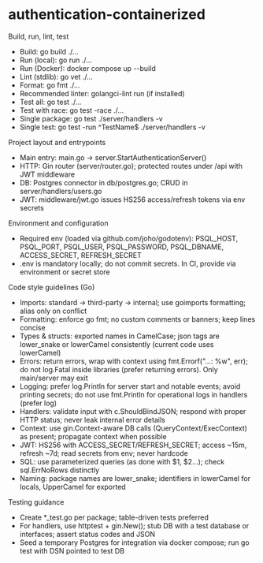 # authentication-containerized

Build, run, lint, test
- Build: go build ./...
- Run (local): go run ./...
- Run (Docker): docker compose up --build
- Lint (stdlib): go vet ./...
- Format: go fmt ./...
- Recommended linter: golangci-lint run (if installed)
- Test all: go test ./...
- Test with race: go test -race ./...
- Single package: go test ./server/handlers -v
- Single test: go test -run ^TestName$ ./server/handlers -v

Project layout and entrypoints
- Main entry: main.go -> server.StartAuthenticationServer()
- HTTP: Gin router (server/router.go); protected routes under /api with JWT middleware
- DB: Postgres connector in db/postgres.go; CRUD in server/handlers/users.go
- JWT: middleware/jwt.go issues HS256 access/refresh tokens via env secrets

Environment and configuration
- Required env (loaded via github.com/joho/godotenv): PSQL_HOST, PSQL_PORT, PSQL_USER, PSQL_PASSWORD, PSQL_DBNAME, ACCESS_SECRET, REFRESH_SECRET
- .env is mandatory locally; do not commit secrets. In CI, provide via environment or secret store

Code style guidelines (Go)
- Imports: standard -> third-party -> internal; use goimports formatting; alias only on conflict
- Formatting: enforce go fmt; no custom comments or banners; keep lines concise
- Types & structs: exported names in CamelCase; json tags are lower_snake or lowerCamel consistently (current code uses lowerCamel)
- Errors: return errors, wrap with context using fmt.Errorf("...: %w", err); do not log.Fatal inside libraries (prefer returning errors). Only main/server may exit
- Logging: prefer log.Println for server start and notable events; avoid printing secrets; do not use fmt.Println for operational logs in handlers (prefer log)
- Handlers: validate input with c.ShouldBindJSON; respond with proper HTTP status; never leak internal error details
- Context: use gin.Context-aware DB calls (QueryContext/ExecContext) as present; propagate context when possible
- JWT: HS256 with ACCESS_SECRET/REFRESH_SECRET; access ~15m, refresh ~7d; read secrets from env; never hardcode
- SQL: use parameterized queries (as done with $1, $2...); check sql.ErrNoRows distinctly
- Naming: package names are lower_snake; identifiers in lowerCamel for locals, UpperCamel for exported

Testing guidance
- Create *_test.go per package; table-driven tests preferred
- For handlers, use httptest + gin.New(); stub DB with a test database or interfaces; assert status codes and JSON
- Seed a temporary Postgres for integration via docker compose; run go test with DSN pointed to test DB

